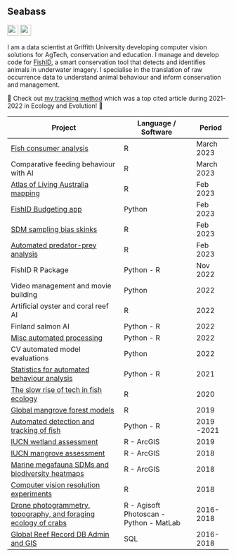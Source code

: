 ## Seabass
<p><a href="https://www.twitter.com/seabassphd"><img src="https://img.shields.io/badge/twitter-%231DA1F2.svg?&style=for-the-badge&logo=twitter&logoColor=white" height=25></a> <a href="https://www.linkedin.com/in/sebastianlopez-marcano/"><img src="https://img.shields.io/badge/linkedin-%230077B5.svg?&style=for-the-badge&logo=linkedin&logoColor=white" height=25></a>

I am a data scientist at Griffith University developing computer vision solutions for AgTech, conservation and education. I manage and develop code for [FishID](https://ardc.edu.au/project/fishid/), a smart conservation tool that detects and identifies animals in underwater imagery. I specialise in the translation of raw occurrence data to understand animal behaviour and inform conservation and management. 

🚀 Check out [my tracking method](https://github.com/slopezmarcano/automated-fish-tracking) which was a top cited article during 2021-2022 in Ecology and Evolution! 🚀


| Project | Language / Software | Period |
| -------- | -------- | -------- | 
| [Fish consumer analysis](https://github.com/slopezmarcano/fish-consumer) | R | March 2023 | 
| Comparative feeding behaviour with AI | R | March 2023 |
| [Atlas of Living Australia mapping](https://github.com/slopezmarcano/ala-mapping) | R | Feb 2023 |
| [FishID Budgeting app](https://github.com/slopezmarcano/fishid-budgeting) | Python | Feb 2023 |
| [SDM sampling bias skinks](https://github.com/slopezmarcano/skinks-occurrences) | R | Feb 2023 |
| [Automated predator-prey analysis](https://github.com/slopezmarcano/live-play-together-fishid) | R | Feb 2023 |
| FishID R Package | Python - R | Nov 2022 |
| Video management and movie building | Python | 2022 |
| Artificial oyster and coral reef AI | R | 2022 |
| Finland salmon AI| Python - R | 2022 |
| [Misc automated processing](https://github.com/slopezmarcano/Dump) | Python - R | 2022 |
| CV automated model evaluations | Python | 2022|
| [Statistics for automated behaviour analysis](https://github.com/slopezmarcano/sem-for-automated-animal-behaviour) | Python - R | 2021 |
| [The slow rise of tech in fish ecology](https://doi.org/10.1002/aqc.3432)| R | 2020 |
| [Global mangrove forest models](https://doi.org/10.1016/j.biocon.2020.108637) | R | 2019 |
| [Automated detection and tracking of fish](https://github.com/slopezmarcano/automated-fish-tracking) | Python - R | 2019 -2021 |
| [IUCN wetland assessment](https://doi.org/10.1016/j.ecolind.2020.106489) | R - ArcGIS | 2019 |
| [IUCN mangrove assessment](https://doi.org/10.1016/j.biocon.2020.108751) | R - ArcGIS | 2018 |
| [Marine megafauna SDMs and biodiversity heatmaps](https://www.cell.com/trends/ecology-evolution/fulltext/S0169-5347(19)30109-0?_returnURL=https%3A%2F%2Flinkinghub.elsevier.com%2Fretrieve%2Fpii%2FS0169534719301090%3Fshowall%3Dtrue) | R - ArcGIS | 2018 |
| [Computer vision resolution experiments](https://www.notion.so/glowfishid/Influence-of-image-resolution-on-deep-learning-models-940a4a0971df4e22abe93eec9ec31568?pvs=4) | R | 2018 |
| [Drone photogrammetry, topography, and foraging ecology of crabs](https://sketchfab.com/3d-models/3d-reconstruction-sandgate-10050-c6a7e392213b450aac895cde2666c278) | R - Agisoft Photoscan - Python - MatLab | 2016-2018 |
| [Global Reef Record DB Admin and GIS](https://espace.library.uq.edu.au/view/UQ:734799) | SQL | 2016-2018 |